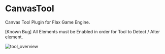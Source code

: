 # CanvasTool
 Canvas Tool Plugin for Flax Game Engine.

[Known Bug] All Elements must be Enabled in order for Tool to Detect / Alter element.

![tool_overview](https://github.com/icecold328/CanvasTool/assets/40842522/0ade5fcd-5572-4297-92f3-7cabbe8d78dc)
